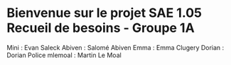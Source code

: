 # Bienvenue sur le projet SAE 1.05 Recueil de besoins - Groupe 1A

Mini : Evan Saleck
Abiven : Salomé Abiven
Emma : Emma Clugery
Dorian : Dorian Police
mlemoal : Martin Le Moal
